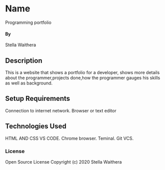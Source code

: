 # Name
Programming portfolio

#### By 
Stella Waithera

## Description
This is a website that shows a portfolio for a developer, shows more details about the programmer,projects done,how the programmer gauges his skills as well as background.  

## Setup Requirements
Connection to internet network.
Browser or text editor


## Technologies Used
HTML AND CSS
VS CODE.
Chrome browser.
Teminal.
Git VCS.

### License
Open Source License
Copyright (c) 2020  Stella Waithera
